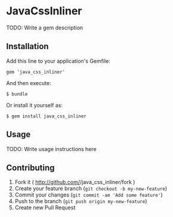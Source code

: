 # JavaCssInliner

TODO: Write a gem description

## Installation

Add this line to your application's Gemfile:

    gem 'java_css_inliner'

And then execute:

    $ bundle

Or install it yourself as:

    $ gem install java_css_inliner

## Usage

TODO: Write usage instructions here

## Contributing

1. Fork it ( http://github.com/<my-github-username>/java_css_inliner/fork )
2. Create your feature branch (`git checkout -b my-new-feature`)
3. Commit your changes (`git commit -am 'Add some feature'`)
4. Push to the branch (`git push origin my-new-feature`)
5. Create new Pull Request
